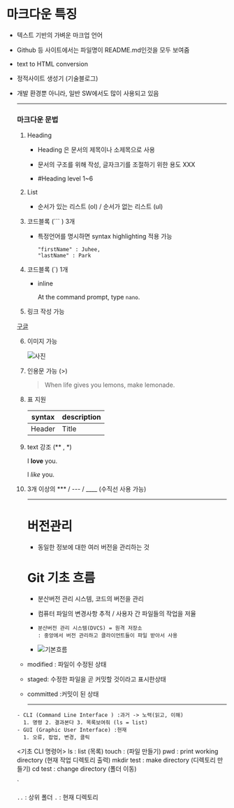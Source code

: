 <h1> 마크다운 특징 </h1>

* 텍스트 기반의 가벼운 마크업 언어

* Github 등 사이트에서는 파일명이 README.md인것을 모두 보여줌

* text to HTML conversion

* 정적사이트 생성기 (기술블로그)

* 개발 환경뿐 아니라, 일반 SW에서도 많이 사용되고 있음

  -----

  <h3>마크다운 문법</h3>

  1. Heading

     - Heading 은 문서의 제목이나 소제목으로 사용

     - 문서의 구조를 위해 작성, 글자크기를 조절하기 위한 용도 XXX
     - #Heading level 1~6

  2. List

     - 순서가 있는 리스트 (ol)  / 순서가 없는 리스트 (ul)

  3. 코드블록 (``` ) 3개

     - 특정언어를 명시하면 syntax highlighting 적용 가능

       ```{first}
       "firstName" : Juhee,
       "lastName" : Park
       ```

  4. 코드블록 (`) 1개

     - inline 

       At the command prompt, type `nano`.

       

  5. 링크 작성 가능 

  [구글](http://google.com)

  6. 이미지 가능 

     ![사진](C:\Users\zoohi\Desktop\768px-HelloWorld.svg.png)

  7. 인용문 가능 (>)

     > When life gives you lemons, make lemonade.

  8. 표 지원

     | syntax | description |
     | ------ | ----------- |
     | Header | Title       |

  9. text 강조 (** , *)

     I **love** you.

     l *like* you.

  10. 3개 이상의 *** / --- / ____ (수직선 사용 가능)

      ----------------------------------------------------------------------

      <h1>버전관리</h1>

      - 동일한 정보에 대한 여러 버전을 관리하는 것

      <h1>Git 기초 흐름</h1>

      - 분산버전 관리 시스템, 코드의 버전을 관리

      - 컴퓨터 파일의 변경사항 추적 / 사용자 간 파일들의 작업을 저율

      - ```{분산버전 관리 시스템(DVCS)
        분산버전 관리 시스템(DVCS) = 원격 저장소
        : 중앙에서 버전 관리하고 클라이언트들이 파일 받아서 사용 
        ```

      - ![기본흐름](C:\Users\zoohi\Desktop\캡처.PNG)

      

  - modified : 파일이 수정된 상태 

  - staged: 수정한 파일을 곧 커밋할 것이라고 표시한상태

  - committed :커밋이 된 상태

    ------------------------------------------------

  ```{
  - CLI (Command Line Interface ) :과거 -> 노력(읽고, 이해)
    1. 명령 2. 결과본다 3. 목록보여줘 (ls = list)
  - GUI (Graphic User Interface) :현재
    1. 오류, 팝업, 변경, 클릭 
  ```

  <기초 CLI 명령어>
  ls : list (목록)
  touch : (파일 만들기)
  pwd : print working directory (현재 작업 디렉토리 출력)
  mkdir test : make directory (디렉토리 만들기)
  cd test : change directory (폴더 이동)

  `

  `..` : 상위 폴더 
  `.` : 현재 디렉토리